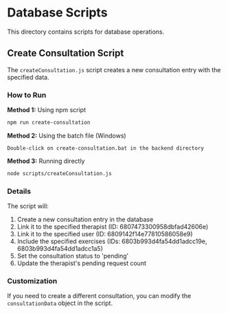 # Database Scripts

This directory contains scripts for database operations.

## Create Consultation Script

The `createConsultation.js` script creates a new consultation entry with the specified data.

### How to Run

**Method 1:** Using npm script
```bash
npm run create-consultation
```

**Method 2:** Using the batch file (Windows)
```
Double-click on create-consultation.bat in the backend directory
```

**Method 3:** Running directly
```bash
node scripts/createConsultation.js
```

### Details

The script will:
1. Create a new consultation entry in the database
2. Link it to the specified therapist (ID: 6807473300958dbfad42606e)
3. Link it to the specified user (ID: 6809142f14e77810586058e9)
4. Include the specified exercises (IDs: 6803b993d4fa54dd1adcc19e, 6803b993d4fa54dd1adcc1a5)
5. Set the consultation status to 'pending'
6. Update the therapist's pending request count

### Customization

If you need to create a different consultation, you can modify the `consultationData` object in the script. 